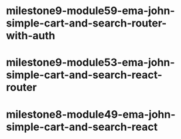 # milestone9-module59-ema-john-simple-cart-and-search-router-with-auth

# milestone9-module53-ema-john-simple-cart-and-search-react-router

# milestone8-module49-ema-john-simple-cart-and-search-react
